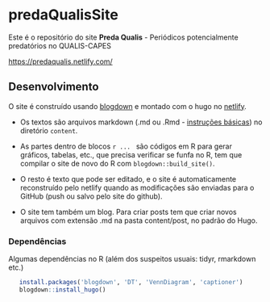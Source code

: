 # predaQualisSite

Este é o repositório do site **Preda Qualis** - Periódicos potencialmente predatórios no QUALIS-CAPES

https://predaqualis.netlify.com/

## Desenvolvimento

O site é construído usando [blogdown](https://bookdown.org/) e montado com o hugo no [netlify](https://app.netlify.com/).

* Os textos são arquivos markdown (.md ou .Rmd - [instruções básicas](http://rmarkdown.rstudio.com/authoring_basics.html)) no diretório `content`.

* As partes dentro de blocos ```r ... ``` são códigos em R para gerar gráficos, tabelas, etc., que precisa verificar se funfa no R, tem que compilar o site de novo do R com ```blogdown::build_site()```.

* O resto é texto que pode ser editado, e o site é automaticamente reconstruído pelo netlify quando as modificações são enviadas para o GitHub (push ou salvo pelo site do github).

* O site tem também um blog. Para criar posts tem que criar novos arquivos com extensão .md na pasta content/post, no padrão do Hugo.

### Dependências

Algumas dependências no R (além dos suspeitos usuais: tidyr, rmarkdown etc.)

```r
   install.packages('blogdown', 'DT', 'VennDiagram', 'captioner')
   blogdown::install_hugo()
```
